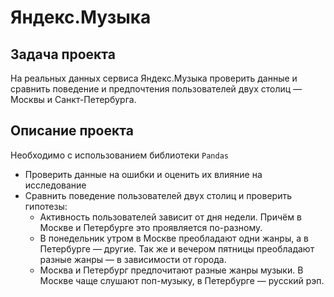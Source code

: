 # Яндекс.Музыка

## Задача проекта
На реальных данных сервиса Яндекс.Музыка проверить данные и сравнить поведение и предпочтения пользователей двух столиц — Москвы и Санкт-Петербурга.

## Описание проекта
Необходимо с использованием библиотеки `Pandas`

- Проверить данные на ошибки и оценить их влияние на исследование
- Сравнить поведение пользователей двух столиц и проверить гипотезы:
  - Активность пользователей зависит от дня недели. Причём в Москве и Петербурге это проявляется по-разному.
  - В понедельник утром в Москве преобладают одни жанры, а в Петербурге — другие. Так же и вечером пятницы преобладают разные жанры — в зависимости от города.
  - Москва и Петербург предпочитают разные жанры музыки. В Москве чаще слушают поп-музыку, в Петербурге — русский рэп.
